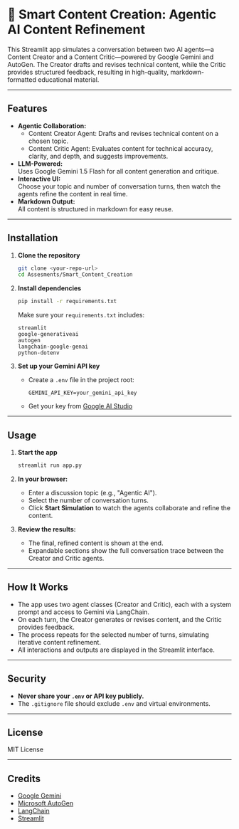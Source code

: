 # 📝 Smart Content Creation: Agentic AI Content Refinement

This Streamlit app simulates a conversation between two AI agents—a Content Creator and a Content Critic—powered by Google Gemini and AutoGen. The Creator drafts and revises technical content, while the Critic provides structured feedback, resulting in high-quality, markdown-formatted educational material.

---

## Features

- **Agentic Collaboration:**  
  - Content Creator Agent: Drafts and revises technical content on a chosen topic.
  - Content Critic Agent: Evaluates content for technical accuracy, clarity, and depth, and suggests improvements.
- **LLM-Powered:**  
  Uses Google Gemini 1.5 Flash for all content generation and critique.
- **Interactive UI:**  
  Choose your topic and number of conversation turns, then watch the agents refine the content in real time.
- **Markdown Output:**  
  All content is structured in markdown for easy reuse.

---

## Installation

1. **Clone the repository**
   ```bash
   git clone <your-repo-url>
   cd Assesments/Smart_Content_Creation
   ```

2. **Install dependencies**
   ```bash
   pip install -r requirements.txt
   ```
   Make sure your `requirements.txt` includes:
   ```
   streamlit
   google-generativeai
   autogen
   langchain-google-genai
   python-dotenv
   ```

3. **Set up your Gemini API key**
   - Create a `.env` file in the project root:
     ```
     GEMINI_API_KEY=your_gemini_api_key
     ```
   - Get your key from [Google AI Studio](https://aistudio.google.com/app/apikey)

---

## Usage

1. **Start the app**
   ```bash
   streamlit run app.py
   ```

2. **In your browser:**
   - Enter a discussion topic (e.g., "Agentic AI").
   - Select the number of conversation turns.
   - Click **Start Simulation** to watch the agents collaborate and refine the content.

3. **Review the results:**
   - The final, refined content is shown at the end.
   - Expandable sections show the full conversation trace between the Creator and Critic agents.

---

## How It Works

- The app uses two agent classes (Creator and Critic), each with a system prompt and access to Gemini via LangChain.
- On each turn, the Creator generates or revises content, and the Critic provides feedback.
- The process repeats for the selected number of turns, simulating iterative content refinement.
- All interactions and outputs are displayed in the Streamlit interface.

---

## Security

- **Never share your `.env` or API key publicly.**
- The `.gitignore` file should exclude `.env` and virtual environments.

---

## License

MIT License

---

## Credits

- [Google Gemini](https://aistudio.google.com/)
- [Microsoft AutoGen](https://github.com/microsoft/autogen)
- [LangChain](https://langchain.com/)
- [Streamlit](https://streamlit.io/)